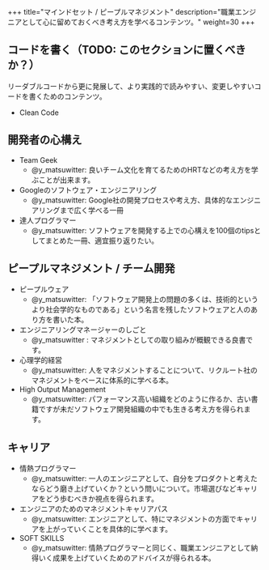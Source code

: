 +++
title="マインドセット / ピープルマネジメント"
description="職業エンジニアとして心に留めておくべき考え方を学べるコンテンツ。"
weight=30
+++

## コードを書く（TODO: このセクションに置くべきか？）
リーダブルコードから更に発展して、より実践的で読みやすい、変更しやすいコードを書くためのコンテンツ。

- Clean Code

## 開発者の心構え

- Team Geek
    - @y_matsuwitter: 良いチーム文化を育てるためのHRTなどの考え方を学ぶことが出来ます。
- Googleのソフトウェア・エンジニアリング
    - @y_matsuwitter: Google社の開発プロセスや考え方、具体的なエンジニアリングまで広く学べる一冊
- 達人プログラマー
    - @y_matsuwitter: ソフトウェアを開発する上での心構えを100個のtipsとしてまとめた一冊、適宜振り返りたい。

## ピープルマネジメント / チーム開発

- ピープルウェア
    - @y_matsuwitter: 「ソフトウェア開発上の問題の多くは、技術的というより社会学的なものである」という名言を残したソフトウェアと人のあり方を書いた本。
- エンジニアリングマネージャーのしごと
    - @y_matsuwitter : マネジメントとしての取り組みが概観できる良書です。
- 心理学的経営
    - @y_matsuwitter: 人をマネジメントすることについて、リクルート社のマネジメントをベースに体系的に学べる本。
- High Output Management
    - @y_matsuwitter: パフォーマンス高い組織をどのように作るか、古い書籍ですが未だソフトウェア開発組織の中でも生きる考え方を得られます。

## キャリア

- 情熱プログラマー
    - @y_matsuwitter: 一人のエンジニアとして、自分をプロダクトと考えたならどう磨き上げていくか？という問いについて。市場選びなどキャリアをどう歩むべきか視点を得られます。
- エンジニアのためのマネジメントキャリアパス
    - @y_matsuwitter: エンジニアとして、特にマネジメントの方面でキャリアを上がっていくことを具体的に学べます。
- SOFT SKILLS
    - @y_matsuwitter: 情熱プログラマーと同じく、職業エンジニアとして納得いく成果を上げていくためのアドバイスが得られる本。